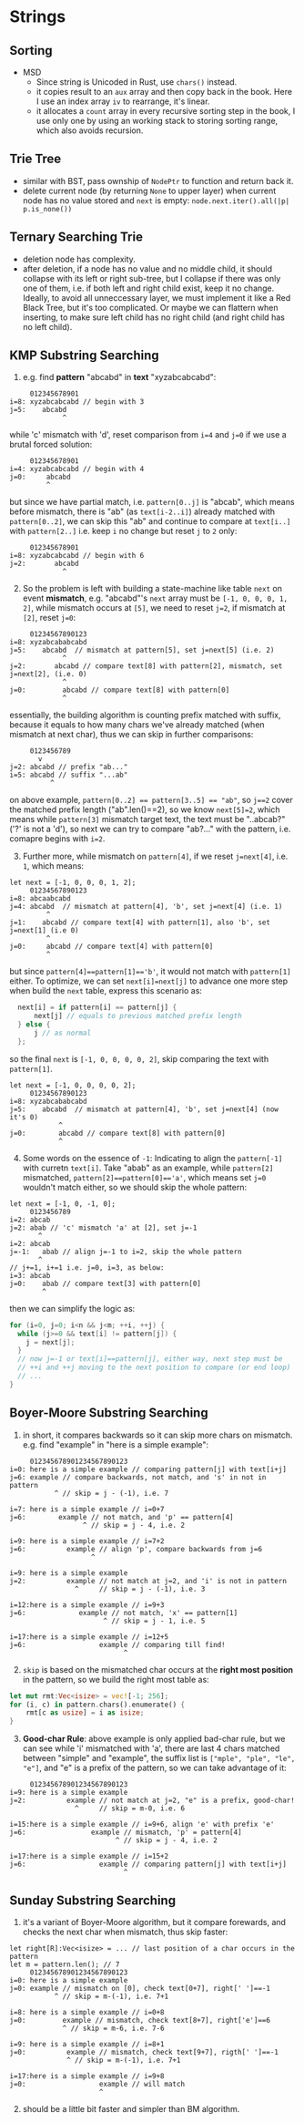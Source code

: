 # Strings

## Sorting
  - MSD
    - Since string is Unicoded in Rust, use `chars()` instead.
    - it copies result to an `aux` array and then copy back in the book. Here I use an index array `iv` to rearrange, it's linear.
	- it allocates a `count` array in every recursive sorting step in the book, I use only one by using an working stack to storing sorting range, which also avoids recursion.

## Trie Tree
  - similar with BST, pass ownship of `NodePtr` to function and return back it.
  - delete current node (by returning `None` to upper layer) when current node has no value stored and `next` is empty: `node.next.iter().all(|p| p.is_none())`

## Ternary Searching Trie
  - deletion node has complexity.
  - after deletion, if a node has no value and no middle child, it should collapse with its left or right sub-tree, but I collapse if there was only one of them, i.e. if both left and right child exist, keep it no change. Ideally, to avoid all unneccessary layer, we must implement it like a Red Black Tree, but it's too complicated. Or maybe we can flattern when inserting, to make sure left child has no right child (and right child has no left child).

## KMP Substring Searching
  1. e.g. find **pattern** "abcabd" in **text** "xyzabcabcabd":
  ```
       012345678901
  i=8: xyzabcabcabd // begin with 3
  j=5:    abcabd
               ^
  ```
  while 'c' mismatch with 'd', reset comparison from `i=4` and `j=0` if we use a brutal forced solution:
  ```
       012345678901
  i=4: xyzabcabcabd // begin with 4
  j=0:     abcabd
           ^
  ```
  but since we have partial match, i.e. `pattern[0..j]` is "abcab", which means before mismatch, there is "ab" (as `text[i-2..i]`) already matched with `pattern[0..2]`, we can skip this "ab" and continue to compare at `text[i..]` with `pattern[2..]` i.e. keep `i` no change but reset `j` to `2` only:
  ```
       012345678901
  i=8: xyzabcabcabd // begin with 6
  j=2:       abcabd
               ^
  ```
  2. So the problem is left with building a state-machine like table `next` on event **mismatch**, e.g. "abcabd"'s `next` array must be `[-1, 0, 0, 0, 1, 2]`, while mismatch occurs at `[5]`, we need to reset `j=2`, if mismatch at `[2]`, reset `j=0`:
  ```
       01234567890123
  i=8: xyzabcababcabd
  j=5:    abcabd  // mismatch at pattern[5], set j=next[5] (i.e. 2)
               ^
  j=2:       abcabd // compare text[8] with pattern[2], mismatch, set j=next[2], (i.e. 0)
               ^
  j=0:         abcabd // compare text[8] with pattern[0]
               ^
  ```
  essentially, the building algorithm is counting prefix matched with suffix, because it equals to how many chars we've already matched (when mismatch at next char), thus we can skip in further comparisons:
  ```
       0123456789
         v
  j=2: abcabd // prefix "ab..."
  i=5: abcabd // suffix "...ab"
            ^
  ```
  on above example, `pattern[0..2] == pattern[3..5] == "ab"`, so `j==2` cover the matched prefix length ("ab".len()==2), so we know `next[5]=2`, which means while `pattern[3]` mismatch target text, the text must be "..abcab?" ('?' is not a 'd'), so next we can try to compare "ab?..." with the pattern, i.e. comapre begins with `i=2`.

  3. Further more, while mismatch on `pattern[4]`, if we reset `j=next[4]`, i.e. `1`, which means:
  ```
  let next = [-1, 0, 0, 0, 1, 2];
       01234567890123
  i=8: abcaabcabd
  j=4: abcabd  // mismatch at pattern[4], 'b', set j=next[4] (i.e. 1)
           ^
  j=1:    abcabd // compare text[4] with pattern[1], also 'b', set j=next[1] (i.e 0)
           ^
  j=0:     abcabd // compare text[4] with pattern[0]
           ^
  ```
  but since `pattern[4]==pattern[1]=='b'`, it would not match with `pattern[1]` either. To optimize, we can set `next[i]=next[j]` to advance one more step when build the `next` table, express this scenario as:
  ```rust
	next[i] = if pattern[i] == pattern[j] {
		next[j] // equals to previous matched prefix length
	} else {
		j // as normal
	};
  ```
  so the final `next` is `[-1, 0, 0, 0, 0, 2]`, skip comparing the text with `pattern[1]`.
  ```
  let next = [-1, 0, 0, 0, 0, 2];
       01234567890123
  i=8: xyzabcababcabd
  j=5:    abcabd  // mismatch at pattern[4], 'b', set j=next[4] (now it's 0)
              ^
  j=0:        abcabd // compare text[8] with pattern[0]
              ^
  ```

  4. Some words on the essence of `-1`: Indicating to align the `pattern[-1]` with curretn `text[i]`. Take "abab" as an example, while `pattern[2]` mismatched, `pattern[2]==pattern[0]=='a'`, which means set `j=0` wouldn't match either, so we should skip the whole pattern:
  ```
  let next = [-1, 0, -1, 0];
       0123456789
  i=2: abcab
  j=2: abab // 'c' mismatch 'a' at [2], set j=-1
         ^
  i=2: abcab
  j=-1:   abab // align j=-1 to i=2, skip the whole pattern
         ^
  // j+=1, i+=1 i.e. j=0, i=3, as below:
  i=3: abcab
  j=0:    abab // compare text[3] with pattern[0]
          ^
  ```
  then we can simplify the logic as:
  ```c++
  for (i=0, j=0; i<n && j<m; ++i, ++j) {
    while (j>=0 && text[i] != pattern[j]) {
      j = next[j];
    }
    // now j=-1 or text[i]==pattern[j], either way, next step must be
    // ++i and ++j moving to the next position to compare (or end loop)
    // ...
  }
  ```

## Boyer-Moore Substring Searching
  1. in short, it compares backwards so it can skip more chars on mismatch. e.g. find "example" in "here is a simple example":
  ```
       012345678901234567890123
  i=0: here is a simple example // comparing pattern[j] with text[i+j]
  j=6: example // compare backwards, not match, and 's' in not in pattern
             ^ // skip = j - (-1), i.e. 7

  i=7: here is a simple example // i=0+7
  j=6:        example // not match, and 'p' == pattern[4]
                    ^ // skip = j - 4, i.e. 2

  i=9: here is a simple example // i=7+2
  j=6:          example // align 'p', compare backwards from j=6
                      ^

  i=9: here is a simple example
  j=2:          example // not match at j=2, and 'i' is not in pattern
                  ^     // skip = j - (-1), i.e. 3

  i=12:here is a simple example // i=9+3
  j=6:             example // not match, 'x' == pattern[1]
                         ^ // skip = j - 1, i.e. 5

  i=17:here is a simple example // i=12+5
  j=6:                  example // comparing till find!
                              ^
  ```
  2. `skip` is based on the mismatched char occurs at the **right most position** in the pattern, so we build the right most table as:
  ``` rust
  let mut rmt:Vec<isize> = vec![-1; 256];
  for (i, c) in pattern.chars().enumerate() {
      rmt[c as usize] = i as isize;
  }
  ```
  3. **Good-char Rule**: above example is only applied bad-char rule, but we can see while 'i' mismatched with 'a', there are last 4 chars matched between "simple" and "example", the suffix list is `["mple", "ple", "le", "e"]`, and "e" is a prefix of the pattern, so we can take advantage of it:
  ```
       012345678901234567890123
  i=9: here is a simple example
  j=2:          example // not match at j=2, "e" is a prefix, good-char!
                  ^     // skip = m-0, i.e. 6

  i=15:here is a simple example // i=9+6, align 'e' with prefix 'e'
  j=6:                example // mismatch, 'p' = pattern[4]
                            ^ // skip = j - 4, i.e. 2

  i=17:here is a simple example // i=15+2
  j=6:                  example // comparing pattern[j] with text[i+j]
                              ^
  ```

## Sunday Substring Searching
  1. it's a variant of Boyer-Moore algorithm, but it compare forewards, and checks the next char when mismatch, thus skip faster:
  ```
  let right[R]:Vec<isize> = ... // last position of a char occurs in the pattern
  let m = pattern.len(); // 7
       012345678901234567890123
  i=0: here is a simple example
  j=0: example // mismatch on [0], check text[0+7], right[' ']==-1
             ^ // skip = m-(-1), i.e. 7+1

  i=8: here is a simple example // i=0+8
  j=0:         example // mismatch, check text[8+7], right['e']==6
               ^ // skip = m-6, i.e. 7-6

  i=9: here is a simple example // i=8+1
  j=0:          example // mismatch, check text[9+7], rigth[' ']==-1
                ^ // skip = m-(-1), i.e. 7+1

  i=17:here is a simple example // i=9+8
  j=0:                  example // will match
                        ^
  ```
  2. should be a little bit faster and simpler than BM algorithm.
